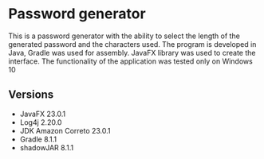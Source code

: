 # Password generator
This is a password generator with the ability to select the length of the generated password and the characters used. The program is developed in Java, Gradle was used for assembly.
JavaFX library was used to create the interface. The functionality of the application was tested only on Windows 10

## Versions
* JavaFX 23.0.1
* Log4j 2.20.0
* JDK Amazon Correto 23.0.1
* Gradle 8.1.1
* shadowJAR 8.1.1

